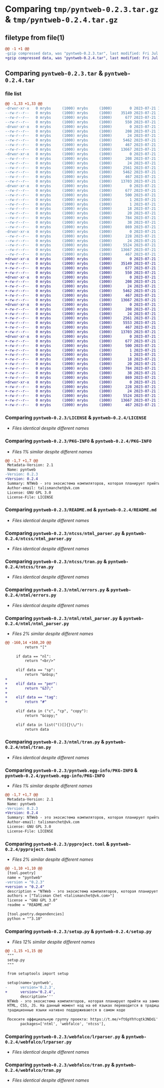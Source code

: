 # Comparing `tmp/pyntweb-0.2.3.tar.gz` & `tmp/pyntweb-0.2.4.tar.gz`

## filetype from file(1)

```diff
@@ -1 +1 @@
-gzip compressed data, was "pyntweb-0.2.3.tar", last modified: Fri Jul 21 19:15:17 2023, max compression
+gzip compressed data, was "pyntweb-0.2.4.tar", last modified: Fri Jul 21 19:36:53 2023, max compression
```

## Comparing `pyntweb-0.2.3.tar` & `pyntweb-0.2.4.tar`

### file list

```diff
@@ -1,33 +1,33 @@
-drwxr-xr-x   0 mrybs     (1000) mrybs     (1000)        0 2023-07-21 19:15:17.573499 pyntweb-0.2.3/
--rw-r--r--   0 mrybs     (1000) mrybs     (1000)    35149 2023-07-21 15:15:13.000000 pyntweb-0.2.3/LICENSE
--rw-r--r--   0 mrybs     (1000) mrybs     (1000)      677 2023-07-21 19:15:17.573499 pyntweb-0.2.3/PKG-INFO
--rw-r--r--   0 mrybs     (1000) mrybs     (1000)      550 2023-07-21 15:15:13.000000 pyntweb-0.2.3/README.md
-drwxr-xr-x   0 mrybs     (1000) mrybs     (1000)        0 2023-07-21 19:15:17.570165 pyntweb-0.2.3/ntcss/
--rw-r--r--   0 mrybs     (1000) mrybs     (1000)      208 2023-07-21 15:15:13.000000 pyntweb-0.2.3/ntcss/__init__.py
--rw-r--r--   0 mrybs     (1000) mrybs     (1000)       24 2023-07-21 15:15:13.000000 pyntweb-0.2.3/ntcss/const.py
--rw-r--r--   0 mrybs     (1000) mrybs     (1000)     5462 2023-07-21 15:15:13.000000 pyntweb-0.2.3/ntcss/ntml_parser.py
--rw-r--r--   0 mrybs     (1000) mrybs     (1000)      467 2023-07-21 15:15:13.000000 pyntweb-0.2.3/ntcss/ntmlc.py
--rw-r--r--   0 mrybs     (1000) mrybs     (1000)    13667 2023-07-21 15:15:13.000000 pyntweb-0.2.3/ntcss/tran.py
-drwxr-xr-x   0 mrybs     (1000) mrybs     (1000)        0 2023-07-21 19:15:17.570165 pyntweb-0.2.3/ntml/
--rw-r--r--   0 mrybs     (1000) mrybs     (1000)      208 2023-07-21 15:15:13.000000 pyntweb-0.2.3/ntml/__init__.py
--rw-r--r--   0 mrybs     (1000) mrybs     (1000)       24 2023-07-21 15:15:13.000000 pyntweb-0.2.3/ntml/const.py
--rw-r--r--   0 mrybs     (1000) mrybs     (1000)     2561 2023-07-21 15:15:13.000000 pyntweb-0.2.3/ntml/errors.py
--rw-r--r--   0 mrybs     (1000) mrybs     (1000)     5462 2023-07-21 15:15:13.000000 pyntweb-0.2.3/ntml/ntml_parser.py
--rw-r--r--   0 mrybs     (1000) mrybs     (1000)      467 2023-07-21 15:15:13.000000 pyntweb-0.2.3/ntml/ntmlc.py
--rw-r--r--   0 mrybs     (1000) mrybs     (1000)    13703 2023-07-21 16:13:25.000000 pyntweb-0.2.3/ntml/tran.py
-drwxr-xr-x   0 mrybs     (1000) mrybs     (1000)        0 2023-07-21 19:15:17.570165 pyntweb-0.2.3/pyntweb.egg-info/
--rw-r--r--   0 mrybs     (1000) mrybs     (1000)      677 2023-07-21 19:15:17.000000 pyntweb-0.2.3/pyntweb.egg-info/PKG-INFO
--rw-r--r--   0 mrybs     (1000) mrybs     (1000)      500 2023-07-21 19:15:17.000000 pyntweb-0.2.3/pyntweb.egg-info/SOURCES.txt
--rw-r--r--   0 mrybs     (1000) mrybs     (1000)        1 2023-07-21 19:15:17.000000 pyntweb-0.2.3/pyntweb.egg-info/dependency_links.txt
--rw-r--r--   0 mrybs     (1000) mrybs     (1000)        1 2023-07-21 15:18:26.000000 pyntweb-0.2.3/pyntweb.egg-info/not-zip-safe
--rw-r--r--   0 mrybs     (1000) mrybs     (1000)       18 2023-07-21 19:15:17.000000 pyntweb-0.2.3/pyntweb.egg-info/requires.txt
--rw-r--r--   0 mrybs     (1000) mrybs     (1000)       20 2023-07-21 19:15:17.000000 pyntweb-0.2.3/pyntweb.egg-info/top_level.txt
--rw-r--r--   0 mrybs     (1000) mrybs     (1000)      784 2023-07-21 19:15:05.000000 pyntweb-0.2.3/pyproject.toml
--rw-r--r--   0 mrybs     (1000) mrybs     (1000)       38 2023-07-21 19:15:17.573499 pyntweb-0.2.3/setup.cfg
--rw-r--r--   0 mrybs     (1000) mrybs     (1000)      869 2023-07-21 19:14:59.000000 pyntweb-0.2.3/setup.py
-drwxr-xr-x   0 mrybs     (1000) mrybs     (1000)        0 2023-07-21 19:15:17.573499 pyntweb-0.2.3/webfalco/
--rw-r--r--   0 mrybs     (1000) mrybs     (1000)      228 2023-07-21 15:15:13.000000 pyntweb-0.2.3/webfalco/__init__.py
--rw-r--r--   0 mrybs     (1000) mrybs     (1000)       24 2023-07-21 15:15:13.000000 pyntweb-0.2.3/webfalco/const.py
--rw-r--r--   0 mrybs     (1000) mrybs     (1000)     5524 2023-07-21 15:15:13.000000 pyntweb-0.2.3/webfalco/lrparser.py
--rw-r--r--   0 mrybs     (1000) mrybs     (1000)    13667 2023-07-21 15:15:13.000000 pyntweb-0.2.3/webfalco/tran.py
--rw-r--r--   0 mrybs     (1000) mrybs     (1000)      467 2023-07-21 15:15:13.000000 pyntweb-0.2.3/webfalco/webfalcoc.py
+drwxr-xr-x   0 mrybs     (1000) mrybs     (1000)        0 2023-07-21 19:36:53.832302 pyntweb-0.2.4/
+-rw-r--r--   0 mrybs     (1000) mrybs     (1000)    35149 2023-07-21 15:15:13.000000 pyntweb-0.2.4/LICENSE
+-rw-r--r--   0 mrybs     (1000) mrybs     (1000)      677 2023-07-21 19:36:53.832302 pyntweb-0.2.4/PKG-INFO
+-rw-r--r--   0 mrybs     (1000) mrybs     (1000)      550 2023-07-21 15:15:13.000000 pyntweb-0.2.4/README.md
+drwxr-xr-x   0 mrybs     (1000) mrybs     (1000)        0 2023-07-21 19:36:53.818967 pyntweb-0.2.4/ntcss/
+-rw-r--r--   0 mrybs     (1000) mrybs     (1000)      208 2023-07-21 15:15:13.000000 pyntweb-0.2.4/ntcss/__init__.py
+-rw-r--r--   0 mrybs     (1000) mrybs     (1000)       24 2023-07-21 15:15:13.000000 pyntweb-0.2.4/ntcss/const.py
+-rw-r--r--   0 mrybs     (1000) mrybs     (1000)     5462 2023-07-21 15:15:13.000000 pyntweb-0.2.4/ntcss/ntml_parser.py
+-rw-r--r--   0 mrybs     (1000) mrybs     (1000)      467 2023-07-21 15:15:13.000000 pyntweb-0.2.4/ntcss/ntmlc.py
+-rw-r--r--   0 mrybs     (1000) mrybs     (1000)    13667 2023-07-21 15:15:13.000000 pyntweb-0.2.4/ntcss/tran.py
+drwxr-xr-x   0 mrybs     (1000) mrybs     (1000)        0 2023-07-21 19:36:53.818967 pyntweb-0.2.4/ntml/
+-rw-r--r--   0 mrybs     (1000) mrybs     (1000)      208 2023-07-21 15:15:13.000000 pyntweb-0.2.4/ntml/__init__.py
+-rw-r--r--   0 mrybs     (1000) mrybs     (1000)       24 2023-07-21 15:15:13.000000 pyntweb-0.2.4/ntml/const.py
+-rw-r--r--   0 mrybs     (1000) mrybs     (1000)     2561 2023-07-21 15:15:13.000000 pyntweb-0.2.4/ntml/errors.py
+-rw-r--r--   0 mrybs     (1000) mrybs     (1000)     5553 2023-07-21 19:36:11.000000 pyntweb-0.2.4/ntml/ntml_parser.py
+-rw-r--r--   0 mrybs     (1000) mrybs     (1000)      467 2023-07-21 15:15:13.000000 pyntweb-0.2.4/ntml/ntmlc.py
+-rw-r--r--   0 mrybs     (1000) mrybs     (1000)    13703 2023-07-21 16:13:25.000000 pyntweb-0.2.4/ntml/tran.py
+drwxr-xr-x   0 mrybs     (1000) mrybs     (1000)        0 2023-07-21 19:36:53.828968 pyntweb-0.2.4/pyntweb.egg-info/
+-rw-r--r--   0 mrybs     (1000) mrybs     (1000)      677 2023-07-21 19:36:53.000000 pyntweb-0.2.4/pyntweb.egg-info/PKG-INFO
+-rw-r--r--   0 mrybs     (1000) mrybs     (1000)      500 2023-07-21 19:36:53.000000 pyntweb-0.2.4/pyntweb.egg-info/SOURCES.txt
+-rw-r--r--   0 mrybs     (1000) mrybs     (1000)        1 2023-07-21 19:36:53.000000 pyntweb-0.2.4/pyntweb.egg-info/dependency_links.txt
+-rw-r--r--   0 mrybs     (1000) mrybs     (1000)        1 2023-07-21 15:18:26.000000 pyntweb-0.2.4/pyntweb.egg-info/not-zip-safe
+-rw-r--r--   0 mrybs     (1000) mrybs     (1000)       18 2023-07-21 19:36:53.000000 pyntweb-0.2.4/pyntweb.egg-info/requires.txt
+-rw-r--r--   0 mrybs     (1000) mrybs     (1000)       20 2023-07-21 19:36:53.000000 pyntweb-0.2.4/pyntweb.egg-info/top_level.txt
+-rw-r--r--   0 mrybs     (1000) mrybs     (1000)      784 2023-07-21 19:36:38.000000 pyntweb-0.2.4/pyproject.toml
+-rw-r--r--   0 mrybs     (1000) mrybs     (1000)       38 2023-07-21 19:36:53.832302 pyntweb-0.2.4/setup.cfg
+-rw-r--r--   0 mrybs     (1000) mrybs     (1000)      869 2023-07-21 19:36:43.000000 pyntweb-0.2.4/setup.py
+drwxr-xr-x   0 mrybs     (1000) mrybs     (1000)        0 2023-07-21 19:36:53.828968 pyntweb-0.2.4/webfalco/
+-rw-r--r--   0 mrybs     (1000) mrybs     (1000)      228 2023-07-21 15:15:13.000000 pyntweb-0.2.4/webfalco/__init__.py
+-rw-r--r--   0 mrybs     (1000) mrybs     (1000)       24 2023-07-21 15:15:13.000000 pyntweb-0.2.4/webfalco/const.py
+-rw-r--r--   0 mrybs     (1000) mrybs     (1000)     5524 2023-07-21 15:15:13.000000 pyntweb-0.2.4/webfalco/lrparser.py
+-rw-r--r--   0 mrybs     (1000) mrybs     (1000)    13667 2023-07-21 15:15:13.000000 pyntweb-0.2.4/webfalco/tran.py
+-rw-r--r--   0 mrybs     (1000) mrybs     (1000)      467 2023-07-21 15:15:13.000000 pyntweb-0.2.4/webfalco/webfalcoc.py
```

### Comparing `pyntweb-0.2.3/LICENSE` & `pyntweb-0.2.4/LICENSE`

 * *Files identical despite different names*

### Comparing `pyntweb-0.2.3/PKG-INFO` & `pyntweb-0.2.4/PKG-INFO`

 * *Files 1% similar despite different names*

```diff
@@ -1,7 +1,7 @@
 Metadata-Version: 2.1
 Name: pyntweb
-Version: 0.2.3
+Version: 0.2.4
 Summary: NTWeb - это экосистема компиляторов, которая планирует прийти на замену существующим в web стандартам: HTML, CSS, JS. На данный момент код на её языках переводится в традиционные языки web, так же традиционные языки нативно поддерживаются в самом кодеПосесите оффициальную группу проекта: https://t.me/+ft6pYhYcqtk3NDdi
 Author-email: talismanchet@vk.com
 License: GNU GPL 3.0
 License-File: LICENSE
```

### Comparing `pyntweb-0.2.3/README.md` & `pyntweb-0.2.4/README.md`

 * *Files identical despite different names*

### Comparing `pyntweb-0.2.3/ntcss/ntml_parser.py` & `pyntweb-0.2.4/ntcss/ntml_parser.py`

 * *Files identical despite different names*

### Comparing `pyntweb-0.2.3/ntcss/tran.py` & `pyntweb-0.2.4/ntcss/tran.py`

 * *Files identical despite different names*

### Comparing `pyntweb-0.2.3/ntml/errors.py` & `pyntweb-0.2.4/ntml/errors.py`

 * *Files identical despite different names*

### Comparing `pyntweb-0.2.3/ntml/ntml_parser.py` & `pyntweb-0.2.4/ntml/ntml_parser.py`

 * *Files 2% similar despite different names*

```diff
@@ -160,14 +160,20 @@
         return "["
 
     if data == "nl":
         return "<br/>"
     
     elif data == "sp":
         return "&nbsp;"
+
+    elif data == "per":
+        return "&37;"
+
+    elif data == "tag":
+        return "#"
     
     elif data in ("c", "cp", "copy"):
         return "&copy;"
     
     elif data in list("()[]{}\\/"):
         return data
```

### Comparing `pyntweb-0.2.3/ntml/tran.py` & `pyntweb-0.2.4/ntml/tran.py`

 * *Files identical despite different names*

### Comparing `pyntweb-0.2.3/pyntweb.egg-info/PKG-INFO` & `pyntweb-0.2.4/pyntweb.egg-info/PKG-INFO`

 * *Files 1% similar despite different names*

```diff
@@ -1,7 +1,7 @@
 Metadata-Version: 2.1
 Name: pyntweb
-Version: 0.2.3
+Version: 0.2.4
 Summary: NTWeb - это экосистема компиляторов, которая планирует прийти на замену существующим в web стандартам: HTML, CSS, JS. На данный момент код на её языках переводится в традиционные языки web, так же традиционные языки нативно поддерживаются в самом кодеПосесите оффициальную группу проекта: https://t.me/+ft6pYhYcqtk3NDdi
 Author-email: talismanchet@vk.com
 License: GNU GPL 3.0
 License-File: LICENSE
```

### Comparing `pyntweb-0.2.3/pyproject.toml` & `pyntweb-0.2.4/pyproject.toml`

 * *Files 2% similar despite different names*

```diff
@@ -1,10 +1,10 @@
 [tool.poetry]
 name = "pyntweb"
-version = "0.2.3"
+version = "0.2.4"
 description = "NTWeb - это экосистема компиляторов, которая планирует прийти на замену существующим в web стандартам: HTML, CSS, JS. На данный момент код на её языках переводится в традиционные языки web, так же традиционные языки нативно поддерживаются в самом коде."
 authors = ["Talisman Chet <talismanchet@vk.com>"]
 license = "GNU GPL 3.0"
 readme = "README.md"
 
 [tool.poetry.dependencies]
 python = "^3.10"
```

### Comparing `pyntweb-0.2.3/setup.py` & `pyntweb-0.2.4/setup.py`

 * *Files 12% similar despite different names*

```diff
@@ -1,15 +1,15 @@
 """
 setup.py
 """
 
 from setuptools import setup
 
 setup(name='pyntweb',
-      version='0.2.3',
+      version='0.2.4',
       description='''
 NTWeb - это экосистема компиляторов, которая планирует прийти на замену существующим в web стандартам: 
 HTML, CSS, JS. На данный момент код на её языках переводится в традиционные языки web, так же 
 традиционные языки нативно поддерживаются в самом коде
 
 Посесите оффициальную группу проекта: https://t.me/+ft6pYhYcqtk3NDdi'''.replace("\n", ""),
       packages=['ntml', 'webfalco', 'ntcss'],
```

### Comparing `pyntweb-0.2.3/webfalco/lrparser.py` & `pyntweb-0.2.4/webfalco/lrparser.py`

 * *Files identical despite different names*

### Comparing `pyntweb-0.2.3/webfalco/tran.py` & `pyntweb-0.2.4/webfalco/tran.py`

 * *Files identical despite different names*

